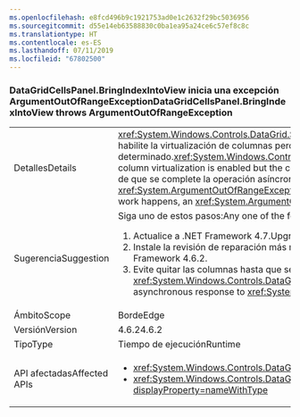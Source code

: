 ```yaml
---
ms.openlocfilehash: e8fcd496b9c1921753ad0e1c2632f29bc5036956
ms.sourcegitcommit: d55e14eb63588830c0ba1ea95a24ce6c57ef8c8c
ms.translationtype: HT
ms.contentlocale: es-ES
ms.lasthandoff: 07/11/2019
ms.locfileid: "67802500"
---
```

### <a name="datagridcellspanelbringindexintoview-throws-argumentoutofrangeexception"></a><span data-ttu-id="0e967-101">DataGridCellsPanel.BringIndexIntoView inicia una excepción ArgumentOutOfRangeException</span><span class="sxs-lookup"><span data-stu-id="0e967-101">DataGridCellsPanel.BringIndexIntoView throws ArgumentOutOfRangeException</span></span>

|   |   |
|---|---|
|<span data-ttu-id="0e967-102">Detalles</span><span class="sxs-lookup"><span data-stu-id="0e967-102">Details</span></span>|<span data-ttu-id="0e967-103"><xref:System.Windows.Controls.DataGrid.ScrollIntoView(System.Object)> funcionará de forma asíncrona cuando se habilite la virtualización de columnas pero el ancho de las columnas todavía no se haya determinado.</span><span class="sxs-lookup"><span data-stu-id="0e967-103"><xref:System.Windows.Controls.DataGrid.ScrollIntoView(System.Object)> will work asynchronously when column virtualization is enabled but the column widths have not yet been determined.</span></span>  <span data-ttu-id="0e967-104">Si se quitan las columnas antes de que se complete la operación asíncrona, se puede iniciar una excepción <xref:System.ArgumentOutOfRangeException?displayProperty=name>.</span><span class="sxs-lookup"><span data-stu-id="0e967-104">If columns are removed before the asynchronous work happens, an <xref:System.ArgumentOutOfRangeException?displayProperty=name> can occur.</span></span>|
|<span data-ttu-id="0e967-105">Sugerencia</span><span class="sxs-lookup"><span data-stu-id="0e967-105">Suggestion</span></span>|<span data-ttu-id="0e967-106">Siga uno de estos pasos:</span><span class="sxs-lookup"><span data-stu-id="0e967-106">Any one of the following:</span></span><ol><li><span data-ttu-id="0e967-107">Actualice a .NET Framework 4.7.</span><span class="sxs-lookup"><span data-stu-id="0e967-107">Upgrade to .NET Framework 4.7.</span></span></li><li><span data-ttu-id="0e967-108">Instale la revisión de reparación más reciente para .NET Framework 4.6.2.</span><span class="sxs-lookup"><span data-stu-id="0e967-108">Install the latest servicing patch for .NET Framework 4.6.2.</span></span></li><li><span data-ttu-id="0e967-109">Evite quitar las columnas hasta que se haya completado la respuesta asíncrona para <xref:System.Windows.Controls.DataGrid.ScrollIntoView(System.Object)>.</span><span class="sxs-lookup"><span data-stu-id="0e967-109">Avoid removing columns until the asynchronous response to <xref:System.Windows.Controls.DataGrid.ScrollIntoView(System.Object)> has completed.</span></span></li></ol>|
|<span data-ttu-id="0e967-110">Ámbito</span><span class="sxs-lookup"><span data-stu-id="0e967-110">Scope</span></span>|<span data-ttu-id="0e967-111">Borde</span><span class="sxs-lookup"><span data-stu-id="0e967-111">Edge</span></span>|
|<span data-ttu-id="0e967-112">Versión</span><span class="sxs-lookup"><span data-stu-id="0e967-112">Version</span></span>|<span data-ttu-id="0e967-113">4.6.2</span><span class="sxs-lookup"><span data-stu-id="0e967-113">4.6.2</span></span>|
|<span data-ttu-id="0e967-114">Tipo</span><span class="sxs-lookup"><span data-stu-id="0e967-114">Type</span></span>|<span data-ttu-id="0e967-115">Tiempo de ejecución</span><span class="sxs-lookup"><span data-stu-id="0e967-115">Runtime</span></span>|
|<span data-ttu-id="0e967-116">API afectadas</span><span class="sxs-lookup"><span data-stu-id="0e967-116">Affected APIs</span></span>|<ul><li><xref:System.Windows.Controls.DataGrid.ScrollIntoView(System.Object)?displayProperty=nameWithType></li><li><xref:System.Windows.Controls.DataGrid.ScrollIntoView(System.Object,System.Windows.Controls.DataGridColumn)?displayProperty=nameWithType></li></ul>|

